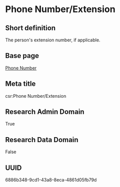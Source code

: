 # Phone Number/Extension
## Short definition
The person's extension number, if applicable.
## Base page
[Phone Number](https://github.com/EuroCRIS/CASRAI-Dictionairies/blob/main/Objects/Phone%20Number.md)
## Meta title
csr:Phone Number/Extension
## Research Admin Domain
True
## Research Data Domain
False
## UUID
6886b348-9cd1-43a8-8eca-4861d05fb79d
